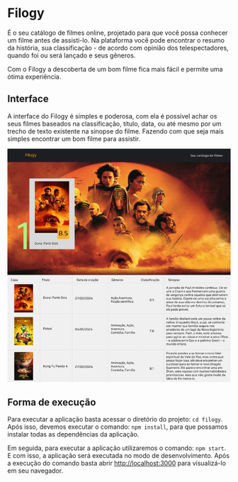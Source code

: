 # Filogy

É o seu catálogo de filmes online, projetado para que você possa conhecer um filme antes de assisti-lo. Na plataforma você pode encontrar o resumo da história, sua classificação - de acordo com opinião dos telespectadores, quando foi ou será lançado e seus gêneros.

Com o Filogy a descoberta de um bom filme fica mais fácil e permite uma ótima experiência. 

## Interface

A interface do Filogy é simples e poderosa, com ela é possível achar os seus filmes baseados na classificação, título, data, ou até mesmo por um trecho de texto existente na sinopse do filme. Fazendo com que seja mais simples encontrar um bom filme para assistir.

![Interface Filogy](./filogy.png "Interface Filogy")

## Forma de execução

Para executar a aplicação basta acessar o diretório do projeto: `cd filogy`. Após isso, devemos executar o comando: `npm install`, para que possamos instalar todas as dependências da aplicação.

Em seguida, para executar a aplicação utilizaremos o comando: `npm start`. E com isso, a aplicação será executada no modo de desenvolvimento. Após a execução do comando basta abrir [http://localhost:3000](http://localhost:3000) para visualizá-lo em seu navegador.
